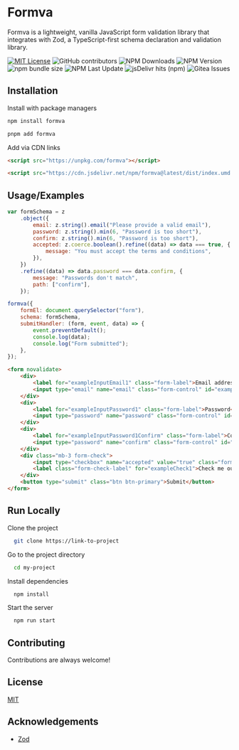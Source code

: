 # Formva

Formva is a lightweight, vanilla JavaScript form validation library that integrates with Zod, a TypeScript-first schema declaration and validation library.

[![MIT License](https://img.shields.io/badge/License-MIT-green.svg)](https://choosealicense.com/licenses/mit/)
![GitHub contributors](https://img.shields.io/github/contributors/plsankar/formva)
![NPM Downloads](https://img.shields.io/npm/d18m/formva)
![NPM Version](https://img.shields.io/npm/v/formva)
![npm bundle size](https://img.shields.io/bundlephobia/min/formva)
![NPM Last Update](https://img.shields.io/npm/last-update/formva)
![jsDelivr hits (npm)](https://img.shields.io/jsdelivr/npm/hy/formva)
![Gitea Issues](https://img.shields.io/gitea/issues/all/plsankar/formva)

## Installation

Install with package managers

```bash
npm install formva
```

```bash
pnpm add formva
```

Add via CDN links

```html
<script src="https://unpkg.com/formva"></script>
```

```html
<script src="https://cdn.jsdelivr.net/npm/formva@latest/dist/index.umd.min.js"></script>
```

## Usage/Examples

```javascript
var formSchema = z
    .object({
        email: z.string().email("Please provide a valid email"),
        password: z.string().min(6, "Password is too short"),
        confirm: z.string().min(6, "Password is too short"),
        accepted: z.coerce.boolean().refine((data) => data === true, {
            message: "You must accept the terms and conditions",
        }),
    })
    .refine((data) => data.password === data.confirm, {
        message: "Passwords don't match",
        path: ["confirm"],
    });

formva({
    formEl: document.querySelector("form"),
    schema: formSchema,
    submitHandler: (form, event, data) => {
        event.preventDefault();
        console.log(data);
        console.log("Form submitted");
    },
});
```

```html
<form novalidate>
    <div>
        <label for="exampleInputEmail1" class="form-label">Email address</label>
        <input type="email" name="email" class="form-control" id="exampleInputEmail1" aria-describedby="emailHelp" />
    </div>
    <div>
        <label for="exampleInputPassword1" class="form-label">Password</label>
        <input type="password" name="password" class="form-control" id="exampleInputPassword1" />
    </div>
    <div>
        <label for="exampleInputPassword1Confirm" class="form-label">Confirm Password</label>
        <input type="password" name="confirm" class="form-control" id="exampleInputPassword1Confirm" />
    </div>
    <div class="mb-3 form-check">
        <input type="checkbox" name="accepted" value="true" class="form-check-input" id="exampleCheck1" required />
        <label class="form-check-label" for="exampleCheck1">Check me out</label>
    </div>
    <button type="submit" class="btn btn-primary">Submit</button>
</form>
```

## Run Locally

Clone the project

```bash
  git clone https://link-to-project
```

Go to the project directory

```bash
  cd my-project
```

Install dependencies

```bash
  npm install
```

Start the server

```bash
  npm run start
```

## Contributing

Contributions are always welcome!

## License

[MIT](https://choosealicense.com/licenses/mit/)

## Acknowledgements

- [Zod](https://zod.dev/)
